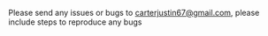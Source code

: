 Please send any issues or bugs to carterjustin67@gmail.com, please include steps to reproduce any bugs
